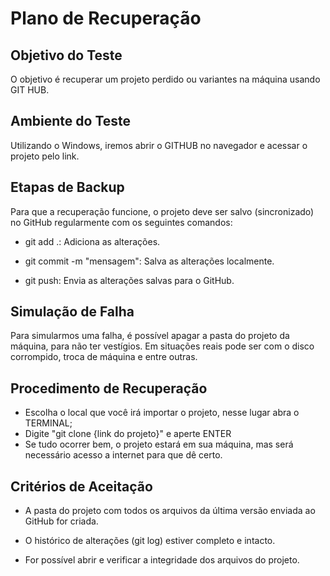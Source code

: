 # Plano de Recuperação

## Objetivo do Teste

O objetivo é recuperar um projeto perdido ou variantes na máquina usando GIT HUB.

## Ambiente do Teste

Utilizando o Windows, iremos abrir o GITHUB no navegador e acessar o projeto pelo link.

## Etapas de Backup

Para que a recuperação funcione, o projeto deve ser salvo (sincronizado) no GitHub regularmente com os seguintes comandos:

- git add .: Adiciona as alterações.

- git commit -m "mensagem": Salva as alterações localmente.

- git push: Envia as alterações salvas para o GitHub.


## Simulação de Falha

Para simularmos uma falha, é possível apagar a pasta do projeto da máquina, para não ter vestígios. Em situações reais pode ser com o disco corrompido, troca de máquina e entre outras.

## Procedimento de Recuperação

- Escolha o local que você irá importar o projeto, nesse lugar abra o TERMINAL;
- Digite "git clone {link do projeto}" e aperte ENTER
- Se tudo ocorrer bem, o projeto estará em sua máquina, mas será necessário acesso a internet para que dê certo.

## Critérios de Aceitação

- A pasta do projeto com todos os arquivos da última versão enviada ao GitHub for criada.

- O histórico de alterações (git log) estiver completo e intacto.

- For possível abrir e verificar a integridade dos arquivos do projeto.
